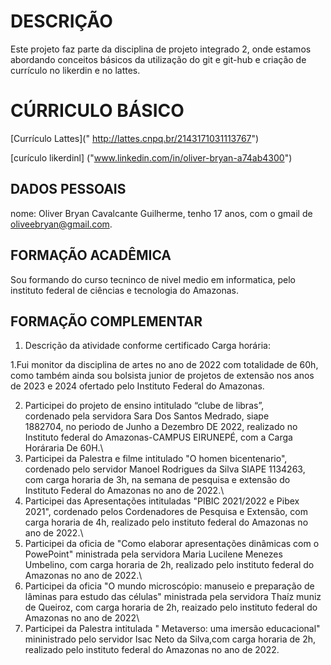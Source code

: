 

# DESCRIÇÃO

Este projeto faz parte da disciplina de projeto integrado 2, onde estamos abordando conceitos básicos da utilização do git e git-hub e criação de currículo no likerdin e no lattes.

# CÚRRICULO BÁSICO

[Currículo Lattes](" http://lattes.cnpq.br/2143171031113767")

 [curículo likerdinl] ("www.linkedin.com/in/oliver-bryan-a74ab4300")

## DADOS PESSOAIS

nome: Oliver Bryan Cavalcante Guilherme, tenho 17 anos, com o gmail de oliveebryan@gmail.com.

## FORMAÇÃO ACADÊMICA
Sou formando do curso tecninco de nivel medio em informatica, pelo instituto federal de ciências e tecnologia do Amazonas.

## FORMAÇÃO COMPLEMENTAR


1. Descrição da atividade conforme certificado
Carga horária:

1.Fui monitor da disciplina de artes no ano de 2022 com totalidade de 60h, como também ainda sou bolsista junior de projetos de extensão nos anos de 2023 e 2024 ofertado pelo Instituto Federal do Amazonas.

2. Participei do projeto de ensino intitulado “clube de libras”,\
cordenado pela servidora Sara Dos Santos Medrado, siape\
1882704, no periodo de Junho a Dezembro DE 2022, realizado no\
Instituto federal do Amazonas-CAMPUS EIRUNEPÉ, com a  Carga\
Horáraria De 60H.\
3. Participei da Palestra e filme intitulado "O homen bicentenario", cordenado pelo servidor Manoel Rodrigues da Silva SIAPE 1134263, com carga horaria de 3h, na semana de pesquisa e extensão do Instituto Federal do Amazonas no ano de 2022.\
4. Participei das Apresentações intituladas "PIBIC 2021/2022 e Pibex 2021", cordenado pelos Cordenadores de Pesquisa e Extensão, com carga horaria de 4h, realizado pelo instituto federal do Amazonas no ano de 2022.\
5. Participei da oficia de "Como elaborar apresentações dinâmicas com o PowePoint" ministrada pela servidora Maria Lucilene Menezes Umbelino, com carga horaria de 2h, realizado pelo instituto federal do Amazonas no ano de 2022.\
6. Participei da oficia "O mundo microscópio: manuseio e preparação de lâminas para estudo das células" ministrada pela servidora Thaíz muniz de Queiroz, com carga horaria de 2h, reaizado pelo instituto federal do Amazonas no ano de 2022\
7. Participei da Palestra intitulada " Metaverso: uma imersão educacional" mininistrado pelo servidor Isac Neto da Silva,com carga horaria de 2h, realizado pelo instituto federal do Amazonas no ano de 2022.


 
